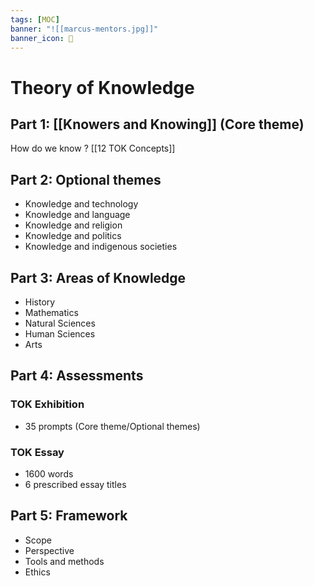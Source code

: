 ```yaml
---
tags: [MOC] 
banner: "![[marcus-mentors.jpg]]"
banner_icon: 📖
---
```

# Theory of Knowledge
## Part 1: [[Knowers and Knowing]] (Core theme)
How do we know ?
[[12 TOK Concepts]]
## Part 2: Optional themes
- Knowledge and technology
- Knowledge and language
- Knowledge and religion
- Knowledge and politics
- Knowledge and indigenous societies
## Part 3: Areas of Knowledge
- History
- Mathematics
- Natural Sciences
- Human Sciences
- Arts
## Part 4: Assessments
### TOK Exhibition
- 35 prompts (Core theme/Optional themes)
### TOK Essay
- 1600 words
- 6 prescribed essay titles
## Part 5: Framework
- Scope
- Perspective
- Tools and methods
- Ethics
